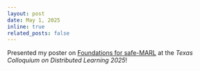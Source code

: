 ```yaml
---
layout: post
date: May 1, 2025
inline: true
related_posts: false
---
```


Presented my poster on [Foundations for safe-MARL](https://drive.google.com/file/d/18-IhNqaGfq9nxIhdxYxlveywRXtWTzff/view?usp=share_link) at the _Texas Colloquium on Distributed Learning 2025_!
